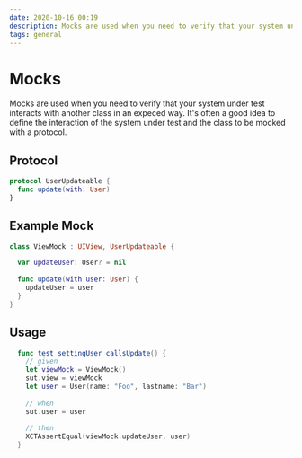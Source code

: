 ```yaml
---
date: 2020-10-16 00:19
description: Mocks are used when you need to verify that your system under test interacts with another class in an expeced way. It's often a good idea to define the interaction of the system under test and the class to be mocked with a protocol.
tags: general
---
```


# Mocks
 
Mocks are used when you need to verify that your system under test interacts with another class in an expeced way. It's often a good idea to define the interaction of the system under test and the class to be mocked with a protocol.
 
## Protocol

```swift
protocol UserUpdateable {
  func update(with: User)
}
```

## Example Mock

```swift
class ViewMock : UIView, UserUpdateable {

  var updateUser: User? = nil
  
  func update(with user: User) {
    updateUser = user
  }
}
```

## Usage

```swift
  func test_settingUser_callsUpdate() {
    // given
    let viewMock = ViewMock()
    sut.view = viewMock
    let user = User(name: "Foo", lastname: "Bar")
    
    // when
    sut.user = user
    
    // then
    XCTAssertEqual(viewMock.updateUser, user)
  }
```

